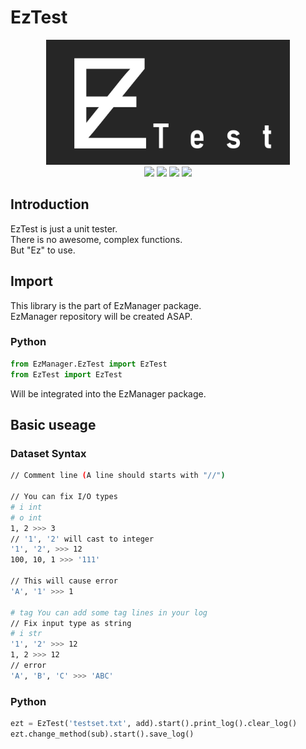 # EzTest
<p align="center">
  <img src="https://github.com/EzManager/EzTest/blob/readme/Document/EzTest.png?raw=true" height="200px" /> <br/>
  <img src="https://img.shields.io/badge/Python-1.0.0alpha-brightgreen?style=flat-square&logo=python" /></a>
  <img src="https://img.shields.io/badge/Java-unsupported-red?style=flat-square&logo=java" /></a>
  <img src="https://img.shields.io/badge/C++-unsupported-red?style=flat-square&logo=cplusplus" /></a>
  <img src="https://img.shields.io/badge/JavaScript-unsupported-red?style=flat-square&logo=javascript" /></a>
<p/>


## Introduction
EzTest is just a unit tester.\
There is no awesome, complex functions.\
But "Ez" to use.

## Import
This library is the part of EzManager package.\
EzManager repository will be created ASAP.

### Python
```python
from EzManager.EzTest import EzTest
from EzTest import EzTest
```
Will be integrated into the EzManager package.


## Basic useage

### Dataset Syntax
``` bash
// Comment line (A line should starts with "//")

// You can fix I/O types
# i int
# o int
1, 2 >>> 3
// '1', '2' will cast to integer
'1', '2', >>> 12
100, 10, 1 >>> '111'

// This will cause error
'A', '1' >>> 1

# tag You can add some tag lines in your log
// Fix input type as string
# i str
'1', '2' >>> 12
1, 2 >>> 12
// error
'A', 'B', 'C' >>> 'ABC'
```

### Python
``` python
ezt = EzTest('testset.txt', add).start().print_log().clear_log()
ezt.change_method(sub).start().save_log()
```
